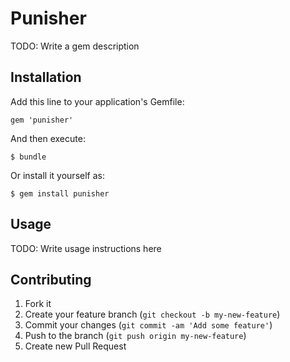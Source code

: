 # Punisher

TODO: Write a gem description

## Installation

Add this line to your application's Gemfile:

    gem 'punisher'

And then execute:

    $ bundle

Or install it yourself as:

    $ gem install punisher

## Usage

TODO: Write usage instructions here

## Contributing

1. Fork it
2. Create your feature branch (`git checkout -b my-new-feature`)
3. Commit your changes (`git commit -am 'Add some feature'`)
4. Push to the branch (`git push origin my-new-feature`)
5. Create new Pull Request
